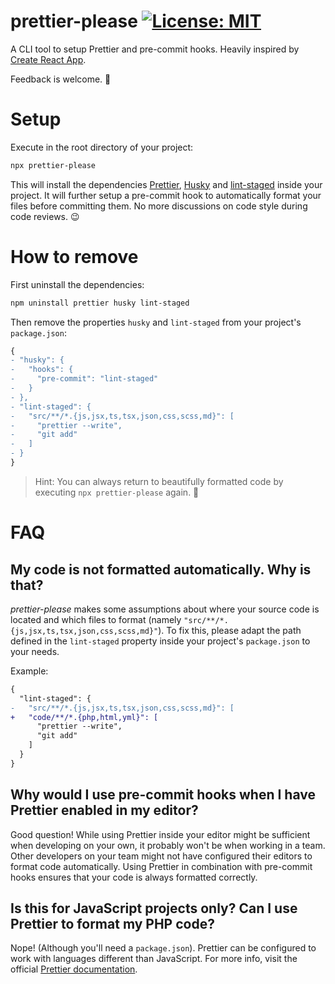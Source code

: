 # prettier-please [![License: MIT](https://img.shields.io/badge/License-MIT-yellow.svg)](https://opensource.org/licenses/MIT)

A CLI tool to setup Prettier and pre-commit hooks. Heavily inspired by [Create React App](https://github.com/facebook/create-react-app).

Feedback is welcome. 🙏

# Setup

Execute in the root directory of your project:

```bash
npx prettier-please
```

This will install the dependencies [Prettier](https://github.com/prettier/prettier), [Husky](https://github.com/typicode/husky) and [lint-staged](https://github.com/okonet/lint-staged) inside your project. It will further setup a pre-commit hook to automatically format your files before committing them. No more discussions on code style during code reviews. 😉

# How to remove

First uninstall the dependencies:

```bash
npm uninstall prettier husky lint-staged
```

Then remove the properties `husky` and `lint-staged` from your project's `package.json`:

```diff
{
- "husky": {
-   "hooks": {
-     "pre-commit": "lint-staged"
-   }
- },
- "lint-staged": {
-   "src/**/*.{js,jsx,ts,tsx,json,css,scss,md}": [
-     "prettier --write",
-     "git add"
-   ]
- }
}
```

> Hint: You can always return to beautifully formatted code by executing `npx prettier-please` again. 🤫

# FAQ

## My code is not formatted automatically. Why is that?

_prettier-please_ makes some assumptions about where your source code is located and which files to format (namely `"src/**/*.{js,jsx,ts,tsx,json,css,scss,md}"`). To fix this, please adapt the path defined in the `lint-staged` property inside your project's `package.json` to your needs.

Example:

```diff
{
  "lint-staged": {
-   "src/**/*.{js,jsx,ts,tsx,json,css,scss,md}": [
+   "code/**/*.{php,html,yml}": [
      "prettier --write",
      "git add"
    ]
  }
}
```

## Why would I use pre-commit hooks when I have Prettier enabled in my editor?

Good question! While using Prettier inside your editor might be sufficient when developing on your own, it probably won't be when working in a team. Other developers on your team might not have configured their editors to format code automatically. Using Prettier in combination with pre-commit hooks ensures that your code is always formatted correctly.

## Is this for JavaScript projects only? Can I use Prettier to format my PHP code?

Nope! (Although you'll need a `package.json`). Prettier can be configured to work with languages different than JavaScript. For more info, visit the official [Prettier documentation](https://prettier.io/).
